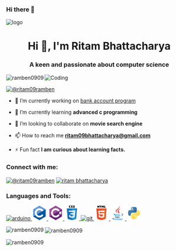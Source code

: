 ### Hi there 👋

<!--
**Ramben0909/Ramben0909** is a ✨ _special_ ✨ repository because its `README.md` (this file) appears on your GitHub profile.

Here are some ideas to get you started:

- 🔭 I’m currently working on ...
- 🌱 I’m currently learning ...
- 👯 I’m looking to collaborate on ...
- 🤔 I’m looking for help with ...
- 💬 Ask me about ...
- 📫 How to reach me: ...
- 😄 Pronouns: ...
- ⚡ Fun fact: ...
-->
![logo]()
<h1 align="center">Hi 👋, I'm Ritam Bhattacharya</h1>
<h3 align="center">A keen and passionate about computer science </h3>
<img align="right" alt="Coding" width="400" src="https://cdn1.vectorstock.com/i/1000x1000/47/05/young-man-programmer-working-on-computer-with-code-vector-18324705.jpg"> 

<p align="left"> <img src="https://komarev.com/ghpvc/?username=ramben0909&label=Profile%20views&color=0e75b6&style=flat" alt="ramben0909" /> </p>

<p align="left"> <a href="https://twitter.com/@ritam09ramben" target="blank"><img src="https://img.shields.io/twitter/follow/@ritam09ramben?logo=twitter&style=for-the-badge" alt="@ritam09ramben" /></a> </p>

- 🔭 I’m currently working on [bank account program](https://github.com/Ramben0909/Bank-account-project)

- 🌱 I’m currently learning **advanced c programming**

- 👯 I’m looking to collaborate on **movie search engine**

- 📫 How to reach me **ritam09bhattacharya@gmail.com**

- ⚡ Fun fact **I am curious about learning facts.**

<h3 align="left">Connect with me:</h3>
<p align="left">
<a href="https://twitter.com/@ritam09ramben" target="blank"><img align="center" src="https://raw.githubusercontent.com/rahuldkjain/github-profile-readme-generator/master/src/images/icons/Social/twitter.svg" alt="@ritam09ramben" height="30" width="40" /></a>
<a href="https://linkedin.com/in/ritam bhattacharya" target="blank"><img align="center" src="https://raw.githubusercontent.com/rahuldkjain/github-profile-readme-generator/master/src/images/icons/Social/linked-in-alt.svg" alt="ritam bhattacharya" height="30" width="40" /></a>
</p>

<h3 align="left">Languages and Tools:</h3>
<p align="left"> <a href="https://www.arduino.cc/" target="_blank" rel="noreferrer"> <img src="https://cdn.worldvectorlogo.com/logos/arduino-1.svg" alt="arduino" width="40" height="40"/> </a> <a href="https://www.cprogramming.com/" target="_blank" rel="noreferrer"> <img src="https://raw.githubusercontent.com/devicons/devicon/master/icons/c/c-original.svg" alt="c" width="40" height="40"/> </a> <a href="https://www.w3schools.com/cs/" target="_blank" rel="noreferrer"> <img src="https://raw.githubusercontent.com/devicons/devicon/master/icons/csharp/csharp-original.svg" alt="csharp" width="40" height="40"/> </a> <a href="https://www.w3schools.com/css/" target="_blank" rel="noreferrer"> <img src="https://raw.githubusercontent.com/devicons/devicon/master/icons/css3/css3-original-wordmark.svg" alt="css3" width="40" height="40"/> </a> <a href="https://git-scm.com/" target="_blank" rel="noreferrer"> <img src="https://www.vectorlogo.zone/logos/git-scm/git-scm-icon.svg" alt="git" width="40" height="40"/> </a> <a href="https://www.w3.org/html/" target="_blank" rel="noreferrer"> <img src="https://raw.githubusercontent.com/devicons/devicon/master/icons/html5/html5-original-wordmark.svg" alt="html5" width="40" height="40"/> </a> <a href="https://www.java.com" target="_blank" rel="noreferrer"> <img src="https://raw.githubusercontent.com/devicons/devicon/master/icons/java/java-original.svg" alt="java" width="40" height="40"/> </a> <a href="https://www.python.org" target="_blank" rel="noreferrer"> <img src="https://raw.githubusercontent.com/devicons/devicon/master/icons/python/python-original.svg" alt="python" width="40" height="40"/> </a> </p>

<p><img align="left" src="https://github-readme-stats.vercel.app/api/top-langs?username=ramben0909&show_icons=true&locale=en&layout=compact" alt="ramben0909" /></p>

<p>&nbsp;<img align="center" src="https://github-readme-stats.vercel.app/api?username=ramben0909&show_icons=true&locale=en" alt="ramben0909" /></p>

<p><img align="center" src="https://github-readme-streak-stats.herokuapp.com/?user=ramben0909&" alt="ramben0909" /></p>
